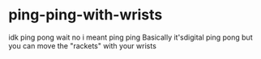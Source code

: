 # ping-ping-with-wrists
idk ping pong wait no i meant ping ping 
Basically it'sdigital ping pong but you can move the "rackets" with your wrists
